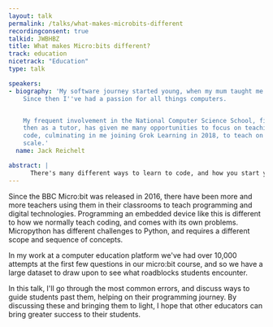```yaml
---
layout: talk
permalink: /talks/what-makes-microbits-different
recordingconsent: true
talkid: JWBHBZ
title: What makes Micro:bits different?
track: education
nicetrack: "Education"
type: talk

speakers:
- biography: 'My software journey started young, when my mum taught me how to code.
    Since then I''ve had a passion for all things computers.


    My frequent involvement in the National Computer Science School, first as a student,
    then as a tutor, has given me many opportunities to focus on teaching others to
    code, culminating in me joining Grok Learning in 2018, to teach on a national
    scale.'
  name: Jack Reichelt

abstract: | 
      There's many different ways to learn to code, and how you start your students' journey changes what challenges they'll face.This talk will highlight some of the differences when using Micro:bits, and how to overcome the challenges.
---
```


Since the BBC Micro:bit was released in 2016, there have been more and more teachers using them in their classrooms to teach programming and digital technologies. Programming an embedded device like this is different to how we normally teach coding, and comes with its own problems. Micropython has different challenges to Python, and requires a different scope and sequence of concepts.

In my work at a computer education platform we've had over 10,000 attempts at the first few questions in our micro:bit course, and so we have a large dataset to draw upon to see what roadblocks students encounter.

In this talk, I'll go through the most common errors, and discuss ways to guide students past them, helping on their programming journey. By discussing these and bringing them to light, I hope that other educators can bring greater success to their students.
